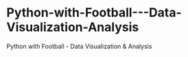 # Python-with-Football---Data-Visualization-Analysis
Python with Football - Data Visualization &amp; Analysis

